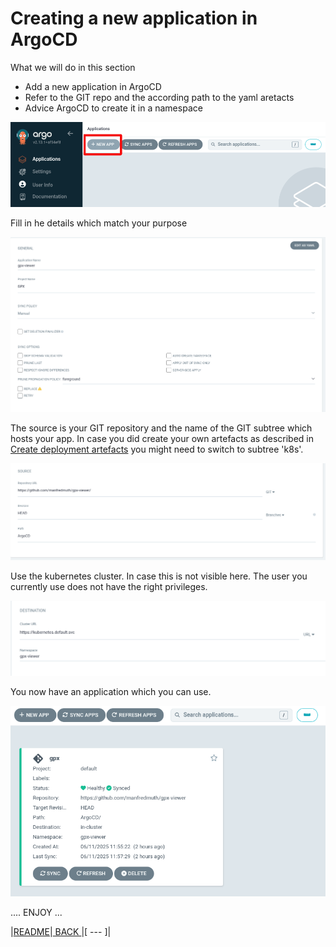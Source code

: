 # Creating a new application in ArgoCD

What we will do in this section

- Add a new application in ArgoCD
- Refer to the GIT repo and the according path to the yaml aretacts
- Advice ArgoCD to create it in a namespace

![Create an application in ArgoCD](../images/app-argo-06.png)

Fill in he details which match your purpose

![Create an application in ArgoCD](../images/argo-new-app_01.png)

The source is your GIT repository and the name of the GIT subtree which hosts your app. In case you did create your own artefacts as described in [Create deployment artefacts](../docs/2-base-create-artefacts.md) you might need to switch to subtree 'k8s'.

![Create an application in ArgoCD](../images/argo-new-app_02.png)

Use the kubernetes cluster. In case this is not visible here. The user you currently use does not have the right privileges.

![Create an application in ArgoCD](../images/argo-new-app_03.png)

You now have an application which you can use.

![Create an application in ArgoCD](../images/argo-new-app_04.png)

.... ENJOY ...

|[README](../README.md)|[ BACK ](../docs/4-argo.md)|[ --- ]|